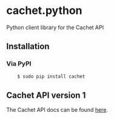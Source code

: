 # cachet.python
Python client library for the Cachet API
## Installation
### Via PyPI

```bash
    $ sudo pip install cachet
```

## Cachet API version 1

The Cachet API docs can be found [here](https://docs.cachethq.io/docs).
